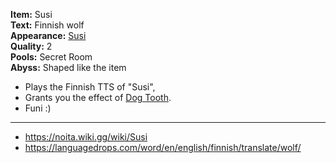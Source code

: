 **Item:** Susi
<br>
**Text:** Finnish wolf
<br>
**Appearance:** [Susi](https://noita.wiki.gg/wiki/Susi)
<br>
**Quality:** 2
<br>
**Pools:** Secret Room
<br>
**Abyss:** Shaped like the item

- Plays the Finnish TTS of "Susi",
- Grants you the effect of [Dog Tooth](https://bindingofisaacrebirth.fandom.com/wiki/Dog_Tooth).
- Funi :)

---

- https://noita.wiki.gg/wiki/Susi
- https://languagedrops.com/word/en/english/finnish/translate/wolf/